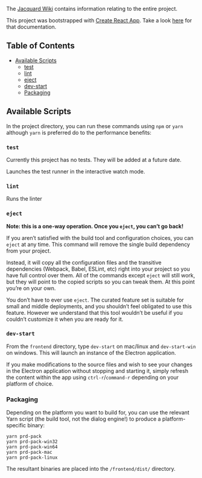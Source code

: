 The [Jacquard Wiki](https://github.com/StirfireStudios/Jacquard/wiki) contains information relating to the entire project.

This project was bootstrapped with [Create React App](https://github.com/facebookincubator/create-react-app). Take a look  [here](CreateReactAppREADME.md) for that documentation.

## Table of Contents
- [Available Scripts](#available-scripts)
  - [test](#test)
  - [lint](#lint)
  - [eject](#eject)
  - [dev-start](#dev-start)
  - [Packaging](#packaging)


## Available Scripts

In the project directory, you can run these commands using `npm` or `yarn` although `yarn` is preferred do to the performance benefits:

### `test`

Currently this project has no tests. They will be added at a future date.

Launches the test runner in the interactive watch mode.<br>

### `lint`

Runs the linter

### `eject`

**Note: this is a one-way operation. Once you `eject`, you can’t go back!**

If you aren’t satisfied with the build tool and configuration choices, you can `eject` at any time. This command will remove the single build dependency from your project.

Instead, it will copy all the configuration files and the transitive dependencies (Webpack, Babel, ESLint, etc) right into your project so you have full control over them. All of the commands except `eject` will still work, but they will point to the copied scripts so you can tweak them. At this point you’re on your own.

You don’t have to ever use `eject`. The curated feature set is suitable for small and middle deployments, and you shouldn’t feel obligated to use this feature. However we understand that this tool wouldn’t be useful if you couldn’t customize it when you are ready for it.

### `dev-start`
From the `frontend` directory, type `dev-start` on mac/linux and `dev-start-win` on windows. This will launch an instance of the Electron application.

If you make modifications to the source files and wish to see your changes in the Electron application without stopping and starting it, simply refresh the content within the app using `ctrl-r`/`command-r` depending on your platform of choice.

### Packaging
Depending on the platform you want to build for, you can use the relevant Yarn script (the build tool, not the dialog engine!) to produce a platform-specific binary:
```
yarn prd-pack
yarn prd-pack-win32
yarn prd-pack-win64
yarn prd-pack-mac
yarn prd-pack-linux
```

The resultant binaries are placed into the `/frontend/dist/` directory.